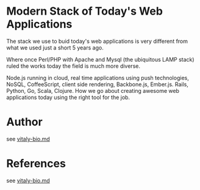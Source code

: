 # Modern Stack of Today's Web Applications

The stack we use to buid today's web applications is very different from what we used just a short 5 years ago.

Where once Perl/PHP with Apache and Mysql (the ubiquitous LAMP stack) ruled the works today the field is much more diverse.

Node.js running in cloud, real time applications using push technologies,
NoSQL, CoffeeScript, client side rendering, Backbone.js, Ember.js. Rails, Python, Go, Scala, Clojure.  How we
go about creating awesome web applications today using the right tool for the
job.

# Author

see [vitaly-bio.md](./vitaly-bio.md)

# References

see [vitaly-bio.md](./vitaly-bio.md)
